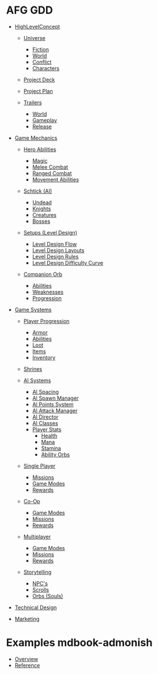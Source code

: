 # AFG GDD

- [HighLevelConcept](HighLevelConcept/HighLevelConcept.md)

  - [Universe](HighLevelConcept/Universe/Universe.md)
    - [Fiction](HighLevelConcept/Universe/Fiction/Fiction.md)
    - [World](HighLevelConcept/Universe/World/World.md)
    - [Conflict](HighLevelConcept/Universe/Conflict/Conflict.md)
    - [Characters](HighLevelConcept/Universe/Characters/Characters.md)

  - [Project Deck](HighLevelConcept/ProjectDeck/ProjectDeck.md)

  - [Project Plan](HighLevelConcept/ProjectPlan/ProjectPlan.md)

  - [Trailers](HighLevelConcept/Trailers/Trailers.md)
    - [World](HighLevelConcept/Trailers/World/World.md)
    - [Gameplay](HighLevelConcept/Trailers/Gameplay/Gameplay.md)
    - [Release](HighLevelConcept/Trailers/Release/Release.md)


- [Game Mechanics](GameMechanics/GameMechanics.md)

  - [Hero Abilities](GameMechanics/HeroAbilities/HeroAbilities.md)
    - [Magic](GameMechanics/HeroAbilities/Magic/Magic.md)
    - [Melee Combat](GameMechanics/HeroAbilities/MeleeCombat/MeleeCombat.md)
    - [Ranged Combat](GameMechanics/HeroAbilities/RangedCombat/RangedCombat.md)
    - [Movement Abilities](GameMechanics/HeroAbilities/MovementAbilities/MovementAbilities.md)

  - [Schtick (AI)](GameMechanics/Schtick(AI)/Schtick(AI).md)
    - [Undead](GameMechanics/Schtick(AI)/Undead/Undead.md)
    - [Knights](GameMechanics/Schtick(AI)/Knights/Knights.md)
    - [Creatures](GameMechanics/Schtick(AI)/Creatures/Creatures.md)
    - [Bosses](GameMechanics/Schtick(AI)/Bosses/Bosses.md)

  - [Setups (Level Design)](GameMechanics/Setups(LevelDesign)/Setups(LevelDesign).md)
    - [Level Design Flow](GameMechanics/Setups(LevelDesign)/LevelDesignFlow/LevelDesignFlow.md)
    - [Level Design Layouts](GameMechanics/Setups(LevelDesign)/LevelDesignLayouts/LevelDesignLayouts.md)
    - [Level Design Rules](GameMechanics/Setups(LevelDesign)/LevelDesignRules/LevelDesignRules.md)
    - [Level Design Difficulty Curve](GameMechanics/Setups(LevelDesign)/LevelDesignDifficultyCurve/LevelDesignDifficultyCurve.md)

  - [Companion Orb](GameMechanics/CompanionOrb/CompanionOrb.md)
    - [Abilities](GameMechanics/CompanionOrb/Abilities/Abilities.md)
    - [Weaknesses](GameMechanics/CompanionOrb/Weaknesses/Weaknesses.md)
    - [Progression](GameMechanics/CompanionOrb/Progression/Progression.md)


- [Game Systems](GameSystems/GameSystems.md)

  - [Player Progression](GameSystems/PlayerProgression/PlayerProgression.md)
     - [Armor](GameSystems/PlayerProgression/Armor/Armor.md)
     - [Abilities](GameSystems/PlayerProgression/Abilities/Abilities.md)
     - [Loot](GameSystems/PlayerProgression/Loot/Loot.md)
     - [Items](GameSystems/PlayerProgression/Items/Items.md)
     - [Inventory](GameSystems/PlayerProgression/Inventory/Inventory.md)
    
  - [Shrines](GameSystems/Shrines/Shrines.md)

  - [AI Systems](GameSystems/AISystems/AISystems.md)
    - [AI Spacing](GameSystems/AISystems/AISpacing/AISpacing.md)
    - [AI Spawn Manager](GameSystems/AISystems/AISpawnManager/AISpawnManager.md)
    - [AI Points System](GameSystems/AISystems/AIPointsSystem/AIPointsSystem.md)  
    - [AI Attack Manager](GameSystems/AISystems/AIAttackManager/AIAttackManager.md)
    - [AI Director](GameSystems/AISystems/AIDirector/AIDirector.md)
    - [AI Classes](GameSystems/AISystems/AIClasses/AIClasses.md)
    - [Player Stats](GameSystems/AISystems/PlayerStats/PlayerStats.md)
      - [Health](GameSystems/AISystems/PlayerStats/Health/Health.md)
      - [Mana](GameSystems/AISystems/PlayerStats/Mana/Mana.md)
      - [Stamina](GameSystems/AISystems/PlayerStats/Stamina/Stamina.md)
      - [Ability Orbs](GameSystems/AISystems/PlayerStats/AbilityOrbs/AbilityOrbs.md)
    

  - [Single Player](GameSystems/SinglePlayer/SinglePlayer.md)
    - [Missions](GameSystems/SinglePlayer/Missions/Missions.md)
    - [Game Modes](GameSystems/SinglePlayer/GameModes/GameModes.md)
    - [Rewards](GameSystems/SinglePlayer/Rewards/Rewards.md)

  - [Co-Op](GameSystems/Co-Op/Co-Op.md)
    - [Game Modes](GameSystems/Co-Op/GameModes/GameModes.md)
    - [Missions](GameSystems/Co-Op/Missions/Missions.md)
    - [Rewards](GameSystems/Co-Op/Rewards/Rewards.md)

  - [Multiplayer](GameSystems/Multiplayer/Multiplayer.md)
    - [Game Modes](GameSystems/Multiplayer/GameModes/GameModes.md)
    - [Missions](GameSystems/Multiplayer/Missions/Missions.md)
    - [Rewards](GameSystems/Multiplayer/Rewards/Rewards.md)

  - [Storytelling](GameSystems/Storytelling/Storytelling.md)
    - [NPC's](GameSystems/Storytelling/NPC's/NPC's.md)
    - [Scrolls](GameSystems/Storytelling/Scrolls/Scrolls.md)
    - [Orbs (Souls)](GameSystems/Storytelling/Orbs(Souls)/Orbs(Souls).md)
  

- [Technical Design](TechnicalDesign/TechnicalDesign.md)

- [Marketing](Marketing/Marketing.md)

# Examples mdbook-admonish
- [Overview](./overview.md)
- [Reference](./reference.md)
